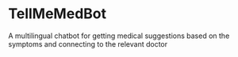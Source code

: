 # TellMeMedBot
A multilingual chatbot for getting medical suggestions based on the symptoms and connecting to the relevant doctor
